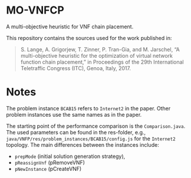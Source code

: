 # MO-VNFCP
A multi-objective heuristic for VNF chain placement.

This repository contains the sources used for the work published in:
> S. Lange, A. Grigorjew, T. Zinner, P. Tran-Gia, and M. Jarschel,
> “A multi-objective heuristic for the optimization of virtual network function chain placement,”
> in Proceedings of the 29th International Teletraffic Congress (ITC), Genoa, Italy, 2017.

# Notes
The problem instance `BCAB15` refers to `Internet2` in the paper.
Other problem instances use the same names as in the paper.

The starting point of the performance comparison is the `Comparison.java`.
The used parameters can be found in the res-folder, e.g., `java/VNFP/res/problem_instances/BCAB15/config.js` for the `Internet2` topology.
The main differences between the instances include:

- `prepMode` (initial solution generation strategy),
- `pReassignVnf` (pRemoveVNF)
- `pNewInstance` (pCreateVNF)
